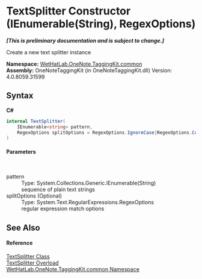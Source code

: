 # TextSplitter Constructor (IEnumerable(String), RegexOptions)
 _**\[This is preliminary documentation and is subject to change.\]**_

Create a new text splitter instance

**Namespace:**&nbsp;<a href="bcdbab9c-63d1-48a4-6937-af53fb8d9a55">WetHatLab.OneNote.TaggingKit.common</a><br />**Assembly:**&nbsp;OneNoteTaggingKit (in OneNoteTaggingKit.dll) Version: 4.0.8059.31599

## Syntax

**C#**<br />
``` C#
internal TextSplitter(
	IEnumerable<string> pattern,
	RegexOptions splitOptions = RegexOptions.IgnoreCase|RegexOptions.Compiled
)
```


#### Parameters
&nbsp;<dl><dt>pattern</dt><dd>Type: System.Collections.Generic.IEnumerable(String)<br />sequence of plain text strings</dd><dt>splitOptions (Optional)</dt><dd>Type: System.Text.RegularExpressions.RegexOptions<br />regular expression match options</dd></dl>

## See Also


#### Reference
<a href="5c86e52d-3022-b69b-22dd-5f5b010b0710">TextSplitter Class</a><br /><a href="911a4b02-a831-2a4a-ed05-d9cbeafa3e51">TextSplitter Overload</a><br /><a href="bcdbab9c-63d1-48a4-6937-af53fb8d9a55">WetHatLab.OneNote.TaggingKit.common Namespace</a><br />
